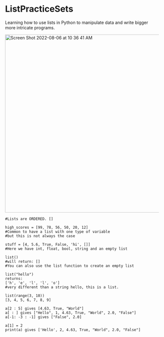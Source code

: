 # ListPracticeSets

Learning how to use lists in Python to manipulate data and write bigger more intricate programs. 


<img width="584" alt="Screen Shot 2022-08-06 at 10 36 41 AM" src="https://user-images.githubusercontent.com/66803124/183253489-f3491908-cdb8-4f06-b4bd-a4aa06179a0a.png">

```
#Lists are ORDERED. []

high_scores = [99, 78, 56, 50, 20, 12]
#Common to have a list with one type of variable
#but this is not always the case

stuff = [4, 5.6, True, False, 'hi', []]
#Here we have int, float, bool, string and an empty list

list()
#will return: []
#You can also use the list function to create an empty list

list("hello")
returns: 
['h', 'e', 'l', 'l', 'o']
#very different than a string hello, this is a list. 

list(range(3, 10))
[3, 4, 5, 6, 7, 8, 9]
```

```
a[2 : 5] gives [4.63, True, "World"]
a[ : ] gives ["Hello", 1, 4.63, True, "World", 2.0, "False"]
a[-1: -3 : -1] gives ["False", 2.0]
```

```
a[1] = 2
print(a) gives ['Hello', 2, 4.63, True, "World", 2.0, "False"]
```
